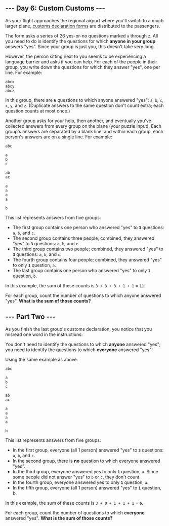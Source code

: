 <article>
<h2>--- Day 6: Custom Customs ---</h2>

As your flight approaches the regional airport where you'll switch to a much larger plane, <a href="https://en.wikipedia.org/wiki/Customs_declaration">customs declaration forms</a> are distributed to the passengers.

The form asks a series of 26 yes-or-no questions marked `a` through `z`. All you need to do is identify the questions for which <strong>anyone in your group</strong> answers "yes". Since your group is just you, this doesn't take very long.

However, the person sitting next to you seems to be experiencing a language barrier and asks if you can help. For each of the people in their group, you write down the questions for which they answer "yes", one per line. For example:

```
abcx
abcy
abcz
```

In this group, there are <strong>`6`</strong> questions to which anyone answered "yes": `a`, `b`, `c`, `x`, `y`, and `z`. (Duplicate answers to the same question don't count extra; each question counts at most once.)

Another group asks for your help, then another, and eventually you've collected answers from every group on the plane (your puzzle input). Each group's answers are separated by a blank line, and within each group, each person's answers are on a single line. For example:

```
abc

a
b
c

ab
ac

a
a
a
a

b
```

This list represents answers from five groups:

* The first group contains one person who answered "yes" to <strong>`3`</strong> questions: `a`, `b`, and `c`.
* The second group contains three people; combined, they answered "yes" to <strong>`3`</strong> questions: `a`, `b`, and `c`.
* The third group contains two people; combined, they answered "yes" to <strong>`3`</strong> questions: `a`, `b`, and `c`.
* The fourth group contains four people; combined, they answered "yes" to only <strong>`1`</strong> question, `a`.
* The last group contains one person who answered "yes" to only <strong>`1`</strong> question, `b`.

In this example, the sum of these counts is `3 + 3 + 3 + 1 + 1` = <strong>`11`</strong>.

For each group, count the number of questions to which anyone answered "yes". <strong>What is the sum of those counts?</strong>
</article>

<article>
<h2>--- Part Two ---</h2>

As you finish the last group's customs declaration, you notice that you misread one word in the instructions:

You don't need to identify the questions to which <strong>anyone</strong> answered "yes"; you need to identify the questions to which <strong>everyone</strong> answered "yes"!

Using the same example as above:

```
abc

a
b
c

ab
ac

a
a
a
a

b
```

This list represents answers from five groups:

* In the first group, everyone (all 1 person) answered "yes" to <strong>`3`</strong> questions: `a`, `b`, and `c`.
* In the second group, there is <strong>no</strong> question to which everyone answered "yes".
* In the third group, everyone answered yes to only <strong>`1`</strong> question, `a`. Since some people did not answer "yes" to `b` or `c`, they don't count.
* In the fourth group, everyone answered yes to only <strong>`1`</strong> question, `a`.
* In the fifth group, everyone (all 1 person) answered "yes" to <strong>`1`</strong> question, b.

In this example, the sum of these counts is `3 + 0 + 1 + 1 + 1` = <strong>`6`</strong>.

For each group, count the number of questions to which <strong>everyone</strong> answered "yes". <strong>What is the sum of those counts?</strong>
</article>
